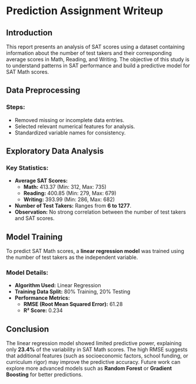 # Prediction Assignment Writeup

## Introduction
This report presents an analysis of SAT scores using a dataset containing information about the number of test takers and their corresponding average scores in Math, Reading, and Writing. The objective of this study is to understand patterns in SAT performance and build a predictive model for SAT Math scores.

## Data Preprocessing
### Steps:
- Removed missing or incomplete data entries.
- Selected relevant numerical features for analysis.
- Standardized variable names for consistency.

## Exploratory Data Analysis
### Key Statistics:
- **Average SAT Scores:**
  - **Math:** 413.37 (Min: 312, Max: 735)
  - **Reading:** 400.85 (Min: 279, Max: 679)
  - **Writing:** 393.99 (Min: 286, Max: 682)
- **Number of Test Takers:** Ranges from **6 to 1277**.
- **Observation:** No strong correlation between the number of test takers and SAT scores.

## Model Training
To predict SAT Math scores, a **linear regression model** was trained using the number of test takers as the independent variable.

### Model Details:
- **Algorithm Used:** Linear Regression
- **Training Data Split:** 80% Training, 20% Testing
- **Performance Metrics:**
  - **RMSE (Root Mean Squared Error):** 61.28
  - **R² Score:** 0.234

## Conclusion
The linear regression model showed limited predictive power, explaining only **23.4%** of the variability in SAT Math scores. The high RMSE suggests that additional features (such as socioeconomic factors, school funding, or curriculum rigor) may improve the predictive accuracy. Future work can explore more advanced models such as **Random Forest** or **Gradient Boosting** for better predictions.
